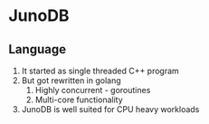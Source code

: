 # JunoDB

## Language

1. It started as single threaded C++ program
2. But got rewritten in golang
    1. Highly concurrent - goroutines
    2. Multi-core functionality
3. JunoDB is well suited for CPU heavy workloads
